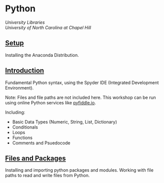 # Python
*University Libraries* \
*University of North Carolina at Chapel Hill*

## [Setup](Setup.html)

Installing the Anaconda Distribution.

## [Introduction](Intro/Introduction.html)
Fundamental Python syntax, using the Spyder IDE (Integrated Development Environment).  

Note: Files and file paths are not included here.  This workshop can be run using online Python services like [pyfiddle.io](pyfiddle.io).

Including:

* Basic Data Types (Numeric, String, List, Dictionary)
* Conditionals
* Loops
* Functions
* Comments and Psuedocode

## [Files and Packages](Files_Packages/Files_Packages.html)

Installing and importing python packages and modules.  Working with file paths to read and write files from Python.
